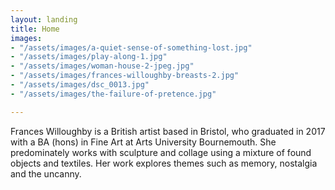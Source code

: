 ```yaml
---
layout: landing
title: Home
images:
- "/assets/images/a-quiet-sense-of-something-lost.jpg"
- "/assets/images/play-along-1.jpg"
- "/assets/images/woman-house-2-jpeg.jpg"
- "/assets/images/frances-willoughby-breasts-2.jpg"
- "/assets/images/dsc_0013.jpg"
- "/assets/images/the-failure-of-pretence.jpg"

---
```

Frances Willoughby is a British artist based in Bristol, who graduated in 2017 with a BA (hons) in Fine Art at Arts University Bournemouth. She predominately works with sculpture and collage using a mixture of found objects and textiles. Her work explores themes such as memory, nostalgia and the uncanny.